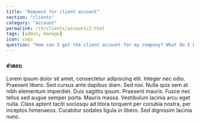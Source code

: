 ```yaml
---
title: "Request for client account"
section: "clients"
category: "account"
permalink: /th/clients/account/2.html
tags: [admin, manage]
icon: cogs
question: "How can I get the client account for my company? What do I have to do in order to get such access?"
---
```


### <i class="pe-anchor pe-fw"></i> คำตอบ

Lorem ipsum dolor sit amet, consectetur adipiscing elit. Integer nec odio. Praesent libero. Sed cursus ante dapibus diam. Sed nisi. Nulla quis sem at nibh elementum imperdiet. Duis sagittis ipsum. Praesent mauris. Fusce nec tellus sed augue semper porta. Mauris massa. Vestibulum lacinia arcu eget nulla. Class aptent taciti sociosqu ad litora torquent per conubia nostra, per inceptos himenaeos. Curabitur sodales ligula in libero. Sed dignissim lacinia nunc.
